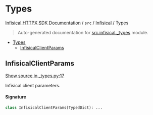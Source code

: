 # Types

[Infisical HTTPX SDK Documentation](../../README.md#infisical-httpx-sdk-documentation) / `src` / [Infisical](./index.md#infisical) / Types

> Auto-generated documentation for [src.infisical._types](https://github.com/riebecj/infisical-httpx-sdk/blob/main/src/infisical/_types.py) module.

- [Types](#types)
  - [InfisicalClientParams](#infisicalclientparams)

## InfisicalClientParams

[Show source in _types.py:17](https://github.com/riebecj/infisical-httpx-sdk/blob/main/src/infisical/_types.py#L17)

Infisical client parameters.

#### Signature

```python
class InfisicalClientParams(TypedDict): ...
```
